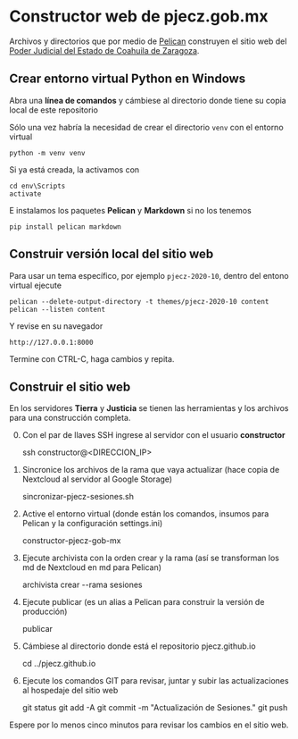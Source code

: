 
# Constructor web de pjecz.gob.mx

Archivos y directorios que por medio de [Pelican](https://blog.getpelican.com/) construyen el sitio web del [Poder Judicial del Estado de Coahuila de Zaragoza](https://www.pjecz.gob.mx).

## Crear entorno virtual Python en Windows

Abra una **línea de comandos** y cámbiese al directorio donde tiene su copia local de este repositorio

Sólo una vez habría la necesidad de crear el directorio `venv` con el entorno virtual

    python -m venv venv

Si ya está creada, la activamos con

    cd env\Scripts
    activate

E instalamos los paquetes **Pelican** y **Markdown** si no los tenemos

    pip install pelican markdown

## Construir versión local del sitio web

Para usar un tema específico, por ejemplo `pjecz-2020-10`, dentro del entono virtual ejecute

    pelican --delete-output-directory -t themes/pjecz-2020-10 content
    pelican --listen content

Y revise en su navegador

    http://127.0.0.1:8000

Termine con CTRL-C, haga cambios y repita.

## Construir el sitio web

En los servidores **Tierra** y **Justicia** se tienen las herramientas y los archivos para una construcción completa.

0. Con el par de llaves SSH ingrese al servidor con el usuario **constructor**

    ssh constructor@<DIRECCION_IP>

1. Sincronice los archivos de la rama que vaya actualizar (hace copia de Nextcloud al servidor al Google Storage)

    sincronizar-pjecz-sesiones.sh

2. Active el entorno virtual (donde están los comandos, insumos para Pelican y la configuración settings.ini)

    constructor-pjecz-gob-mx

3. Ejecute archivista con la orden crear y la rama (así se transforman los md de Nextcloud en md para Pelican)

    archivista crear --rama sesiones

4. Ejecute publicar (es un alias a Pelican para construir la versión de producción)

    publicar

5. Cámbiese al directorio donde está el repositorio pjecz.github.io

    cd ../pjecz.github.io

6. Ejecute los comandos GIT para revisar, juntar y subir las actualizaciones al hospedaje del sitio web

    git status
    git add -A
    git commit -m "Actualización de Sesiones."
    git push

Espere por lo menos cinco minutos para revisar los cambios en el sitio web.
